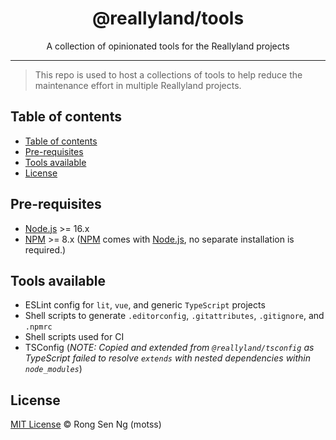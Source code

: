 <div align="center" style="text-align: center;">
  <h1 style="border-bottom: none;">@reallyland/tools</h1>

  <p>A collection of opinionated tools for the Reallyland projects</p>
</div>

<hr />

> This repo is used to host a collections of tools to help reduce the maintenance effort in multiple Reallyland projects.

## Table of contents

- [Table of contents](#table-of-contents)
- [Pre-requisites](#pre-requisites)
- [Tools available](#tools-available)
- [License](#license)

## Pre-requisites

- [Node.js][nodejs-url] >= 16.x
- [NPM][npm-url] >= 8.x ([NPM][npm-url] comes with [Node.js][nodejs-url], no separate installation is required.)

## Tools available

- ESLint config for `lit`, `vue`, and generic `TypeScript` projects
- Shell scripts to generate `.editorconfig`, `.gitattributes`, `.gitignore`, and `.npmrc`
- Shell scripts used for CI
- TSConfig (_NOTE: Copied and extended from `@reallyland/tsconfig` as TypeScript failed to resolve `extends` with nested dependencies within `node_modules`_)

## License

[MIT License](https://motss.mit-license.org/) © Rong Sen Ng (motss)

<!-- [MIT License](https://motss.mit-license.org/) © Rong Sen Ng (motss) -->

<!-- Links -->
[sitemap.xml]: /assets/sitemap.xml

<!-- References -->
[typescript-url]: https://github.com/Microsoft/TypeScript
[nodejs-url]: https://nodejs.org
[npm-url]: https://www.npmjs.com
[node-releases-url]: https://nodejs.org/en/download/releases
[vscode-url]: https://code.visualstudio.com/
[vscode-lit-html-url]: https://github.com/mjbvz/vscode-lit-html

<!-- MDN -->
[array-mdn-url]: https://developer.mozilla.org/en-US/docs/Web/JavaScript/Reference/Global_Objects/Array
[boolean-mdn-url]: https://developer.mozilla.org/en-US/docs/Web/JavaScript/Reference/Global_Objects/Boolean
[function-mdn-url]: https://developer.mozilla.org/en-US/docs/Web/JavaScript/Reference/Global_Objects/Function
[map-mdn-url]: https://developer.mozilla.org/en-US/docs/Web/JavaScript/Reference/Global_Objects/Map
[number-mdn-url]: https://developer.mozilla.org/en-US/docs/Web/JavaScript/Reference/Global_Objects/Number
[object-mdn-url]: https://developer.mozilla.org/en-US/docs/Web/JavaScript/Reference/Global_Objects/Object
[promise-mdn-url]: https://developer.mozilla.org/en-US/docs/Web/JavaScript/Reference/Global_Objects/Promise
[regexp-mdn-url]: https://developer.mozilla.org/en-US/docs/Web/JavaScript/Reference/Global_Objects/RegExp
[set-mdn-url]: https://developer.mozilla.org/en-US/docs/Web/JavaScript/Reference/Global_Objects/Set
[string-mdn-url]: https://developer.mozilla.org/en-US/docs/Web/JavaScript/Reference/Global_Objects/String
